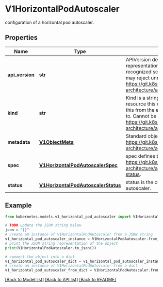 # V1HorizontalPodAutoscaler

configuration of a horizontal pod autoscaler.

## Properties

Name | Type | Description | Notes
------------ | ------------- | ------------- | -------------
**api_version** | **str** | APIVersion defines the versioned schema of this representation of an object. Servers should convert recognized schemas to the latest internal value, and may reject unrecognized values. More info: https://git.k8s.io/community/contributors/devel/sig-architecture/api-conventions.md#resources | [optional] 
**kind** | **str** | Kind is a string value representing the REST resource this object represents. Servers may infer this from the endpoint the client submits requests to. Cannot be updated. In CamelCase. More info: https://git.k8s.io/community/contributors/devel/sig-architecture/api-conventions.md#types-kinds | [optional] 
**metadata** | [**V1ObjectMeta**](V1ObjectMeta.md) | Standard object metadata. More info: https://git.k8s.io/community/contributors/devel/sig-architecture/api-conventions.md#metadata | [optional] 
**spec** | [**V1HorizontalPodAutoscalerSpec**](V1HorizontalPodAutoscalerSpec.md) | spec defines the behaviour of autoscaler. More info: https://git.k8s.io/community/contributors/devel/sig-architecture/api-conventions.md#spec-and-status. | [optional] 
**status** | [**V1HorizontalPodAutoscalerStatus**](V1HorizontalPodAutoscalerStatus.md) | status is the current information about the autoscaler. | [optional] 

## Example

```python
from kubernetes.models.v1_horizontal_pod_autoscaler import V1HorizontalPodAutoscaler

# TODO update the JSON string below
json = "{}"
# create an instance of V1HorizontalPodAutoscaler from a JSON string
v1_horizontal_pod_autoscaler_instance = V1HorizontalPodAutoscaler.from_json(json)
# print the JSON string representation of the object
print(V1HorizontalPodAutoscaler.to_json())

# convert the object into a dict
v1_horizontal_pod_autoscaler_dict = v1_horizontal_pod_autoscaler_instance.to_dict()
# create an instance of V1HorizontalPodAutoscaler from a dict
v1_horizontal_pod_autoscaler_from_dict = V1HorizontalPodAutoscaler.from_dict(v1_horizontal_pod_autoscaler_dict)
```
[[Back to Model list]](../README.md#documentation-for-models) [[Back to API list]](../README.md#documentation-for-api-endpoints) [[Back to README]](../README.md)


